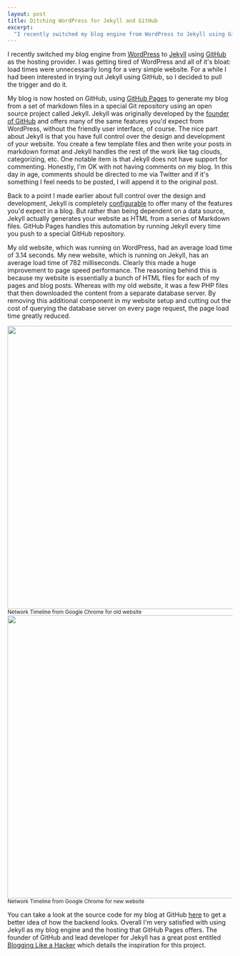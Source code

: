 ```yaml
--- 
layout: post
title: Ditching WordPress for Jekyll and GitHub
excerpt:
  "I recently switched my blog engine from WordPress to Jekyll using GitHub as the hosting provider. I was getting tired of WordPress and all of it's bloat: load times were unnecessarily long for a very simple website. For a while I had been interested in trying out Jekyll using GitHub, so I decided to pull the trigger and do it."
---
```

I recently switched my blog engine from <a href="http://www.wordpress.org/" target="_blank">WordPress</a> to <a href="https://github.com/mojombo/jekyll" target="_blank">Jekyll</a> using <a href="https://github.com/" target="_blank">GitHub</a> as the hosting provider. I was getting tired of WordPress and all of it's bloat: load times were unnecessarily long for a very simple website. For a while I had been interested in trying out Jekyll using GitHub, so I decided to pull the trigger and do it.

My blog is now hosted on GitHub, using <a href="http://pages.github.com/" target="_blank">GitHub Pages</a> to generate my blog from a set of markdown files in a special Git repository using an open source project called Jekyll. Jekyll was originally developed by the <a href="http://tom.preston-werner.com/" target="_blank">founder of GitHub</a> and offers many of the same features you'd expect from WordPress, without the friendly user interface, of course. The nice part about Jekyll is that you have full control over the design and development of your website. You create a few template files and then write your posts in markdown format and Jekyll handles the rest of the work like tag clouds, categorizing, etc. One notable item is that Jekyll does not have support for commenting. Honestly, I'm OK with not having comments on my blog. In this day in age, comments should be directed to me via Twitter and if it's something I feel needs to be posted, I will append it to the original post.

Back to a point I made earlier about full control over the design and development, Jekyll is completely <a href="https://github.com/mojombo/jekyll/wiki/Configuration" target="_blank">configurable</a> to offer many of the features you'd expect in a blog. But rather than being dependent on a data source, Jekyll actually generates your website as HTML from a series of Markdown files. GitHub Pages handles this automation by running Jekyll every time you push to a special GitHub repository.

My old website, which was running on WordPress, had an average load time of 3.14 seconds. My new website, which is running on Jekyll, has an average load time of 782 milliseconds. Clearly this made a huge improvement to page speed performance. The reasoning behind this is because my website is essentially a bunch of HTML files for each of my pages and blog posts. Whereas with my old website, it was a few PHP files that then downloaded the content from a separate database server. By removing this additional component in my website setup and cutting out the cost of querying the database server on every page request, the page load time greatly reduced.

<div class="figure">
<img src="http://mbmccormick.com/images/2011/10/old.png" width="634" />
<small>Network Timeline from Google Chrome for old website</small>
</div>

<div class="figure">
<img src="http://mbmccormick.com/images/2011/10/new.png" width="634" />
<small>Network Timeline from Google Chrome for new website</small>
</div>

You can take a look at the source code for my blog at GitHub <a href="https://github.com/mbmccormick/mbmccormick.github.com" target="_blank">here</a> to get a better idea of how the backend looks. Overall I'm very satisfied with using Jekyll as my blog engine and the hosting that GitHub Pages offers. The founder of GitHub and lead developer for Jekyll has a great post entitled <a href="http://tom.preston-werner.com/2008/11/17/blogging-like-a-hacker.html" target="_blank">Blogging Like a Hacker</a> which details the inspiration for this project.
